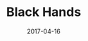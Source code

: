 ---
title: Black Hands
date: '2017-04-16'
thumb_image: images/mar-2yo/black-hands.jpg
thumb_image_alt: Black Hands
image: images/mar-2yo/black-hands.jpg
image_alt: Black Hands
template: project
---	